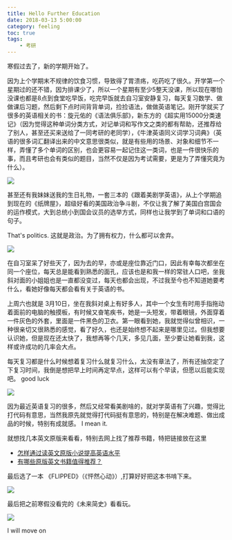 ```yaml
---
title: Hello Further Education
date: 2018-03-13 5:00:00
category: feeling
toc: true
tags: 
    - 考研
---
```


寒假过去了，新的学期开始了。

因为上个学期末不规律的饮食习惯，导致得了胃溃疡，吃药吃了很久。开学第一个星期过的还不错，因为排课少了，所以一个星期有至少5整天没课，所以现在哪怕没课也都是8点到食堂吃早饭，吃完早饭就去自习室安静复习，每天复习数学、做做课后习题，然后剩下点时间背背单词，捡捡语法，做做英语笔记。刚开学就买了很多的英语相关的书：旋元佑的《语法俱乐部》，新东方的《超实用15000分类速记》（因为觉得这种单词分类方式，对记单词和写作文之类的都有帮助，还推荐给了别人，甚至还买来送给了一同考研的老同学），《牛津英语同义词学习词典》（英语的很多词汇翻译出来的中文意思很类似，就是有些用的场景、对象和细节不一样，弄懂了多个单词的区别，也会更容易一起记住这一类词，也是一件很快乐的事，而且考研也会有类似的题目，当然不仅是因为考试需要，更是为了弄懂究竟为什么）。

![](1.jpg)

甚至还有我妹妹送我的生日礼物，一套三本的《跟着美剧学英语》，从上个学期追到现在的《纸牌屋》，超级好看的美国政治争斗剧，不仅让我了解了美国白宫国会的运作模式，大到总统小到国会议员的选举方式，同样也让我学到了单词和口语的句子。

That's politics. 这就是政治。为了拥有权力，什么都可以舍弃。

![](2.jpg)

在自习室呆了好些天了，因为去的早，亦或是座位靠近门口，因此有幸每次都坐在同一个座位，每天总是能看到熟悉的面孔，应该也是和我一样的常驻人口吧，坐我斜对面的小姐姐也是一直都没变过，每天也都会出现，不过我至今也不知道她要考什么，看她好像每天都会看有关于英语的书。

上周六也就是 3月10日，坐在我斜对桌上有好多人，其中一个女生有时用手指拖动着面前的电脑的触摸板，有时候又奋笔疾书，她是一头短发，带着眼镜，外面穿着一件灰色的外套，里面是一件黑色的卫衣。第一眼看到她，我就觉得似曾相识，一种很亲切又很熟悉的感觉，看了好久，也还是始终想不起来是哪里见过。但我想要认识她，但是现在还太快了，我想再等个几天，多见几面，至少要让她看到我，这样或许成功的几率会大点。

每天复习都是什么时候想着复习什么就复习什么，太没有章法了，所有还抽空定了下复习时间，我倒是想把早上时间再定早点，这样可以有个早读，但愿以后能实现吧。 good luck

![](3.png)

因为最近英语复习的很多，然后又经常看美剧啥的，就对学英语有了兴趣，觉得比打代码有意思，当然我原先就觉得打代码挺有意思的，特别是在解决难题、做出成品的时候，特别有成就感。 I mean it.

就想找几本英文原版来看看，特别去网上找了推荐书籍，特把链接放在这里

 - [怎样通过读英文原版小说提高英语水平](https://www.jianshu.com/p/03c379f8759d)
 - [有哪些原版英文书籍值得推荐？](https://www.zhihu.com/question/19929256)

最后选了一本 《FLIPPED》（《怦然心动》）,打算好好把这本书啃下来。
 
![](4.png)
 
最后把之前寒假没看完的《未来简史》看看玩。
 
![](5.png)
 
I will move on








